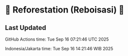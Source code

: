 
# 🌳 Reforestation (Reboisasi) 🌲

## Last Updated

GitHub Actions time: Tue Sep 16 07:21:46 UTC 2025

Indonesia/Jakarta time: Tue Sep 16 14:21:46 WIB 2025
